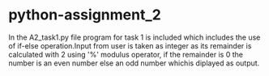 # python-assignment_2
In the A2_task1.py file program for task 1 is included which includes the  use of if-else operation.Input from user is taken as integer as its remainder is calculated with 2 using '%' modulus operator, if the remainder is 0 the number is an even number else an odd number whichis diplayed as output.
